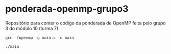 # ponderada-openmp-grupo3
Repositório para conter o código da ponderada de OpenMP feita pelo grupo 3 do módulo 10 (turma 7)

```
gcc -fopenmp -g main.c -o main
```

```
./main
```
